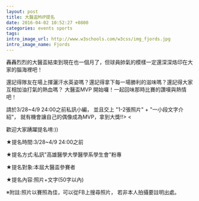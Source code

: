 ```yaml
---
layout: post
title: 大醫盃MVP提名
date: 2016-04-02 10:52:27 +0800
categories: events sports
tags:
intro_image_url: http://www.w3schools.com/w3css/img_fjords.jpg
intro_image_name: Fjords
---
```

轟轟烈烈的大醫盃結束到現在也一個月了，但球員帥氣的模樣一定還深深烙印在大家的腦海裡吧！

還記得隊友在場上揮灑汗水英姿嗎？還記得拿下每一場勝利的滋味嗎？還記得大家互相加油打氣的熱血嗎？
大醫盃MVP 開始囉！一起回味那時比賽的讚嘆與熱情吧！

請於3/28~4/9 24:00之前私訊小編，
並且交上 "1-2張照片" + "一小段文字介紹"，
就有機會讓自己的偶像成為MVP，拿到大獎!!> <

歡迎大家踴躍提名唷:))

★提名時間:3/28~4/9 24:00之前

★提名方式:私訊"高雄醫學大學醫學系學生會"粉專

★提名對象:本屆大醫盃參賽者

★提名內容:照片+文字(50字以內)

※附註:照片以賽照為佳，可以從FB上搜尋照片，
若非本人拍攝要註明出處。
